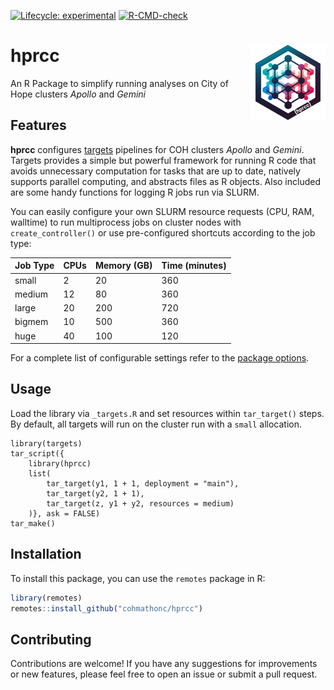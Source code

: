 <!-- badges: start -->
[![Lifecycle: experimental](https://img.shields.io/badge/lifecycle-experimental-orange.svg)](https://lifecycle.r-lib.org/articles/stages.html#experimental)
[![R-CMD-check](https://github.com/cohmathonc/hprcc/actions/workflows/R-CMD-check.yaml/badge.svg)](https://github.com/drejom/hprcc/actions/workflows/R-CMD-check.yaml)
<!-- badges: end -->

# hprcc <img src="man/figures/logo.png" align="right" height="120" alt="" />
  
An R Package to simplify running analyses on City of Hope clusters _Apollo_ and _Gemini_

## Features

**hprcc** configures [targets](https://books.ropensci.org/targets/) pipelines for COH clusters _Apollo_ and _Gemini_. Targets provides a simple but powerful framework for running R code that avoids unnecessary computation for tasks that are up to date, natively supports parallel computing, and abstracts files as R objects. Also included are some handy functions for logging R jobs run via SLURM.

You can easily configure your own SLURM resource requests (CPU, RAM, walltime) to run multiprocess jobs on cluster nodes with `create_controller()` or use pre-configured shortcuts according to the job type:

| Job Type | CPUs | Memory (GB) | Time (minutes) |
|----------|------|-------------|----------------|
| small    | 2    | 20          | 360            |
| medium   | 12   | 80          | 360            |
| large    | 20   | 200         | 720            |
| bigmem   | 10   | 500         | 360            |
| huge     | 40   | 100         | 120            |

For a complete list of configurable settings refer to the [package options](reference/package-options.html).

## Usage

Load the library via `_targets.R` and set resources within `tar_target()` steps. By default, all targets will run on the cluster run with a `small` allocation.

```
library(targets)    
tar_script({
    library(hprcc)
    list(
        tar_target(y1, 1 + 1, deployment = "main"),
        tar_target(y2, 1 + 1),
        tar_target(z, y1 + y2, resources = medium)
    )}, ask = FALSE)
tar_make()
```

## Installation

To install this package, you can use the `remotes` package in R:

```r
library(remotes)
remotes::install_github("cohmathonc/hprcc")
```

## Contributing

Contributions are welcome! If you have any suggestions for improvements or new features, please feel free to open an issue or submit a pull request.

